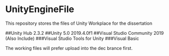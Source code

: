 # UnityEngineFile
This repository stores the files of Unity Workplace for the dissertation


##Unity Hub 2.3.2
##Unity 5.0 2019.4.0f1
##Visual Studio Community 2019 (Also Include)
###Visual Studio Tools for Unity
###Visual Basic


The working files will prefer upload into the dec brance first.
